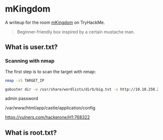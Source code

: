 # mKingdom

A writeup for the room [mKingdom](https://tryhackme.com/room/mkingdom) on TryHackMe.

> Beginner-friendly box inspired by a certain mustache man.

<!-- <Image src={require("./logo.webp").default} height="256" /> -->

## What is user.txt?

### Scanning with nmap

The first step is to scan the target with nmap:

```sh
nmap -sS TARGET_IP
```

```sh
gobuster dir -w /usr/share/wordlists/dirb/big.txt -u http://10.10.250.210:85
```

admin password

/var/www/html/app/castle/application/config

https://vulners.com/hackerone/H1:768322

## What is root.txt?

